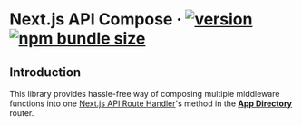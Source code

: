 # Next.js API Compose &middot; [![version](https://badgen.net/npm/v/next-api-compose)](https://www.npmjs.com/package/next-api-compose) [![npm bundle size](https://badgen.net/bundlephobia/minzip/next-api-compose)](https://bundlephobia.com/package/next-api-compose)

## Introduction

This library provides hassle-free way of composing multiple middleware functions into one [Next.js API Route Handler][next-api-route-handlers]'s method in the **[App Directory][next-app-router-intro]** router.

[next-api-route-handlers]: https://nextjs.org/docs/app/building-your-application/routing/route-handlers
[next-app-router-intro]: https://nextjs.org/docs/app/building-your-application/routing#the-app-router
